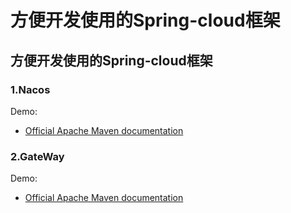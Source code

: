 # 方便开发使用的Spring-cloud框架

## 方便开发使用的Spring-cloud框架

### 1.Nacos

Demo:

* [Official Apache Maven documentation](https://maven.apache.org/guides/index.html)

### 2.GateWay

Demo:

* [Official Apache Maven documentation](https://maven.apache.org/guides/index.html)
